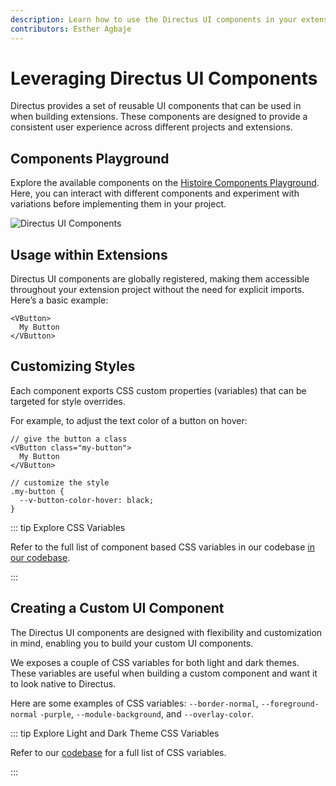 ```yaml
---
description: Learn how to use the Directus UI components in your extension projects.
contributors: Esther Agbaje
---
```


# Leveraging Directus UI Components

Directus provides a set of reusable UI components that can be used in when building extensions. These components are
designed to provide a consistent user experience across different projects and extensions.

## Components Playground

Explore the available components on the [Histoire Components Playground](https://components.directus.io/). Here, you can
interact with different components and experiment with variations before implementing them in your project.

![Directus UI Components](https://marketing.directus.app/assets/46d72f1a-5d9f-49f8-a09a-b2ffc5200812.gif)

## Usage within Extensions

Directus UI components are globally registered, making them accessible throughout your extension project without the
need for explicit imports. Here’s a basic example:

```tsx
<VButton>
  My Button
</VButton>
```

## Customizing Styles

Each component exports CSS custom properties (variables) that can be targeted for style overrides.

For example, to adjust the text color of a button on hover:

```tsx
// give the button a class
<VButton class="my-button">
  My Button
</VButton>

// customize the style
.my-button {
  --v-button-color-hover: black;
}
```

::: tip Explore CSS Variables

Refer to the full list of component based CSS variables in our codebase
[in our codebase](https://github.com/directus/directus/tree/main/app/src/components).

:::

## Creating a Custom UI Component

The Directus UI components are designed with flexibility and customization in mind, enabling you to build your custom UI
components.

We exposes a couple of CSS variables for both light and dark themes. These variables are useful when building a custom
component and want it to look native to Directus.

Here are some examples of CSS variables: `--border-normal`, `--foreground-normal` `-purple`, `--module-background`, and
`--overlay-color`.

::: tip Explore Light and Dark Theme CSS Variables

Refer to our [codebase](https://github.com/directus/directus/tree/main/app/src/styles/themes) for a full list of CSS
variables.

:::
